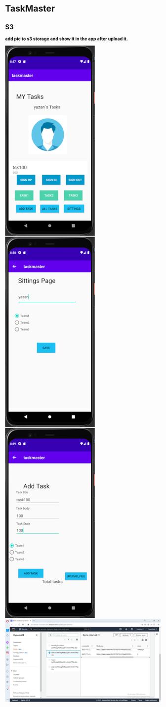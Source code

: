 # TaskMaster

## S3
**add pic to s3 storage and show it in the app after upload it.**<br>


![i](screenshots/lab37.png)
![i](screenshots/lab37-1.png)
![i](screenshots/lab37-2.png)
![i](screenshots/lab37-3.png)


